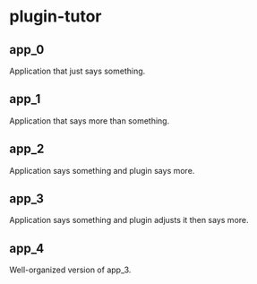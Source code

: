 # plugin-tutor

## app_0

Application that just says something.

## app_1

Application that says more than something.

## app_2

Application says something and plugin says more.

## app_3

Application says something and plugin adjusts it then says more.

## app_4

Well-organized version of app_3.
